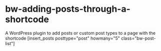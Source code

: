 # bw-adding-posts-through-a-shortcode
A WordPress plugin to add posts or custom post types to a page with the shortcode [insert_posts posttype="post" howmany="5" class="bw-post-list"]